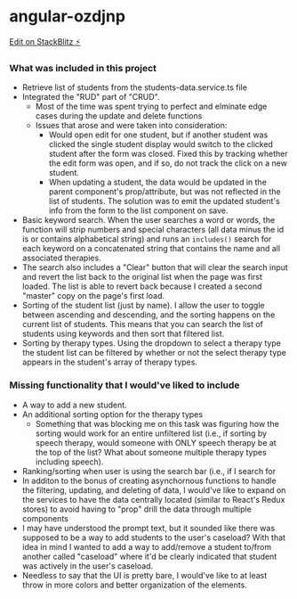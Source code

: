 # angular-ozdjnp

[Edit on StackBlitz ⚡️](https://stackblitz.com/edit/angular-ozdjnp)

### What was included in this project
  - Retrieve list of students from the students-data.service.ts file
  - Integrated the "RUD" part of "CRUD".
    - Most of the time was spent trying to perfect  and elminate edge cases during the update and delete functions
    - Issues that arose and were taken into consideration:
      - Would open edit for one student, but if another student was clicked the single student display would switch to the clicked student after the form was closed. Fixed this by tracking whether the edit form was open, and if so, do not track the click on a new student. 
      - When updating a student, the data would be updated in the parent component's prop/attribute, but was not reflected in the list of students. The solution was to emit the updated student's info from the form to the list component on save.
  - Basic keyword search. When the user searches a word or words, the function will strip numbers and special characters (all data minus the id is or contains alphabetical string) and runs an `includes()` search for each keyword on a concatenated string that contains the name and all associated therapies.
  - The search also includes a "Clear" button that will clear the search input and revert the list back to the original list when the page was first loaded. The list is able to revert back because I created a second "master" copy on the page's first load.
  - Sorting of the student list (just by name). I allow the user to toggle between ascending and descending, and the sorting happens on the current list of students. This means that you can search the list of students using keywords and then sort that filtered list.
  - Sorting by therapy types. Using the dropdown to select a therapy type the student list can be filtered by whether or not the select therapy type appears in the student's array of therapy types.

### Missing functionality that I would've liked to include 
  - A way to add a new student.
  - An additional sorting option for the therapy types
    - Something that was blocking me on this task was figuring how the sorting would work for an entire unfiltered list (i.e., if sorting by speech therapy, would someone with ONLY speech therapy be at the top of the list? What about someone multiple therapy types including speech).
  - Ranking/sorting when user is using the search bar (i.e., if I search for 
  - In additon to the bonus of creating asynchornous functions to handle the filtering, updating, and deleting of data, I would've like to expand on the services to have the data centrally located (similar to React's Redux stores) to avoid having to "prop" drill the data through multiple components
  - I may have understood the prompt text, but it sounded like there was supposed to be a way to add students to the user's caseload? With that idea in mind I wanted to add a way to add/remove a student to/from another called "caseload" where it'd be clearly indicated that student was actively in the user's caseload.
  - Needless to say that the UI is pretty bare, I would've like to at least throw in more colors and better organization of the elements.

